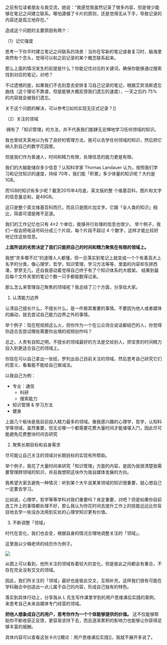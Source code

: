 之前有位读者朋友与我交流，她说：“我感觉我虽然记录了很多内容，但是很少能够在笔记之间建立联系。哪怕遵循了卡片的原则，还是觉得无从下手，导致记录的内容还是孤立地存在。”

造成这个问题的主要原因有两个：

（1）记忆强度

思考一下你平时建立笔记之间联系的场景：当你在写新的笔记或者复习时，脑海里突然有个念头，觉得可以和之前记录的某个概念联系起来。 

那么上面的情况发生的前提是什么？你能记住对应的关键词，确保你能够通过搜索找到对应的笔记，对吧？

不过遗憾的是，如果我们不去刻意去安排复习自己记录的笔记，根据艾宾浩斯遗忘曲线（这个理论不靠谱，但是能够大概反馈我们遗忘的速度），一天之后约 75% 的内容就会被我们遗忘。 

关于这个问题的解决，可以参考[[如何实现无压式记录？]] 

（2）关注的领域 

·拥有了「知识管理」的方法，并不代表我们能肆无忌惮地学习任何领域的知识。 

我也曾经天真地以为有了良好的管理方法，我可以去学任何领域的知识，然后把它纳入到自己的数字花园里。

但是我们作为普通人，时间和精力有限，处理信息的能力更是有限。 

我们的大脑能储存多少信息？认知科学家 Thomas Landauer 认为，按照我们学习和记住知识的速度，持续 70年，我们能「积累」多少体量的知识呢？大约是1GB。 

而1GB的知识有多少呢？截至2015年4月底，英文版的整 个维基百科，图片和文字的信息量总和，是49GB。 

这只是整个英文维基百科而已，而且只是图片加文字。它跟「全人类的知识」相比，简直可谓是微不足道。

我们的工作记忆也只有 4±2 个单位，能够并行处理的信息也很少。 举个例子，我们一般会把电话号码分成三个片段，每个片段不超过 4 个数字，这样才能比较好地记住这些信息。 

**上面所说的劣势决定了我们只能把自己的时间和精力聚焦在有限的领域上。** 

我想“贪多嚼不烂”的道理人人都懂，但一旦落实到笔记上就变成一个个有着高大上名字的分类，像心理学，哲学，知识管理，学习方法等等，里面的内容却东拼西凑，寥寥无几，还自我感动着觉得自己终于有了个知识体系的大框架。 结果到最后每个文件夹里的笔记个数一只手都能数得过来。 

那么怎么来管理自己聚焦的领域呢？我总结了三个方面，分享给大家。

1. 认清能力边界 

认清自己擅长什么，不擅长什么，是一件极其重要的事情。不要因为他人或者媒体的煽动，就去尝试自己能力边界之外的事情。

举个例子：现在短视频这么火，但你作为一个在公众场合说话都结巴的人，你觉得你适合去尝试哪些需要你出境的视频创作吗？ 

总之，人贵有自知之明，不擅长的领域最好的方法是交给别人，把宝贵的时间精力投入到更适合自己的领域上。 

你现在可以自己拿出一张纸，罗列出自己目前关注的领域，然后思考自己研究它们的意义，看看能不能给自己做减法。

以我自己为例：
- 专业：通信 
	- 科研 
	- 搜索能力 
- 知识管理 & 学习方法
- 健身

上面几个板块是我目前投入精力最多的领域。像我感兴趣的心理学，哲学，认知科学等领域，虽然重要，但无论哪一个都需要花费大量时间才能堪堪入门，因此尽可能避免花费整块时间去研究

2. 聚焦长期目标和自身需求

尽可能让自己关注的领域对长期目标的实现有所帮助。

举个例子，我花了大量时间来研究「知识管理」方面的内容，是因为我很清楚我需要管理跨领域的知识，并且我想把这块作为我自媒体发展的方向。 

我希望大家去避免一种情况：听到某个大牛说某某领域的知识很重要，就心想自己一定要去学习。

比如说，心理学，哲学等等学科对我们重要吗？肯定重要，对吧？但是如果你目前连工作上的事情都处理不好，那么我认为你花时间去提升工作上的技能远远比你盲目地去学一些没办法用到实处的心理学知识更有价值。 

3. 不断调整「领域」

时代在变化，我们也会变，根据自身的情况合理地调整关注的「领域」。

这里我以少楠老师的经历作为例子。

![](https://image-upload-1307521651.cos.ap-nanjing.myqcloud.com/picture_upload/20220204111352.png)

从图上可以看到，他所关注的领域有着较大的变化，但是彼此之间都会有重合，不存在完全没有交叉的领域。 

因此，我们所关注的「领域」最好也是彼此交叉，互相补充，这样我们很有可能在学科融合中创造出一点儿属于自己的内容，形成自己独有的特色。 

落实到具体行动上，分享我从 L 先生写作课里学到的用户思维课后实践的案例，来思考自己未来自媒体专门经营的领域。 

**把他人想象成自己的用户，思考你作为一个个体能够提供的价值。** 这不仅能够帮助你不断收获正反馈，更容易坚持下去，而且逐渐累积的影响力也能够让你获得足够丰富的报酬。 

具体内容可以查看这张卡片[[概论：用户思维课后实践]]，我就不展开多说了。 








